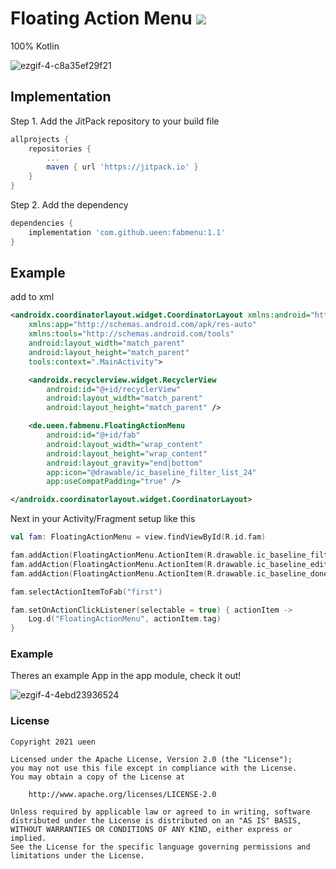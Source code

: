 # Floating Action Menu [![](https://jitpack.io/v/ueen/fabmenu.svg)](https://jitpack.io/#ueen/fabmenu)

100% Kotlin

![ezgif-4-c8a35ef29f21](https://user-images.githubusercontent.com/5067479/126224971-c5b77066-0783-4384-9da1-99efbd77f14a.gif)

## Implementation

Step 1. Add the JitPack repository to your build file 
```groovy
allprojects {
	repositories {
		...
		maven { url 'https://jitpack.io' }
	}
}
```

Step 2. Add the dependency
```groovy
dependencies {
	implementation 'com.github.ueen:fabmenu:1.1'
}
```


## Example

add to xml
```xml
<androidx.coordinatorlayout.widget.CoordinatorLayout xmlns:android="http://schemas.android.com/apk/res/android"
    xmlns:app="http://schemas.android.com/apk/res-auto"
    xmlns:tools="http://schemas.android.com/tools"
    android:layout_width="match_parent"
    android:layout_height="match_parent"
    tools:context=".MainActivity">

    <androidx.recyclerview.widget.RecyclerView
        android:id="@+id/recyclerView"
        android:layout_width="match_parent"
        android:layout_height="match_parent" />

    <de.ueen.fabmenu.FloatingActionMenu
        android:id="@+id/fab"
        android:layout_width="wrap_content"
        android:layout_height="wrap_content"
        android:layout_gravity="end|bottom"
        app:icon="@drawable/ic_baseline_filter_list_24"
        app:useCompatPadding="true" />

</androidx.coordinatorlayout.widget.CoordinatorLayout>
```


Next in your Activity/Fragment setup like this
```kotlin
val fam: FloatingActionMenu = view.findViewById(R.id.fam)

fam.addAction(FloatingActionMenu.ActionItem(R.drawable.ic_baseline_filter_list_24,"first"))
fam.addAction(FloatingActionMenu.ActionItem(R.drawable.ic_baseline_edit_24,"second"))
fam.addAction(FloatingActionMenu.ActionItem(R.drawable.ic_baseline_done_24,"third"))

fam.selectActionItemToFab("first")

fam.setOnActionClickListener(selectable = true) { actionItem ->
    Log.d("FloatingActionMenu", actionItem.tag)
}
```

### Example
Theres an example App in the app module, check it out!

![ezgif-4-4ebd23936524](https://user-images.githubusercontent.com/5067479/126225107-787db460-581b-4755-b50e-afb84f49d321.gif)


### License
```
Copyright 2021 ueen

Licensed under the Apache License, Version 2.0 (the "License");
you may not use this file except in compliance with the License.
You may obtain a copy of the License at

    http://www.apache.org/licenses/LICENSE-2.0

Unless required by applicable law or agreed to in writing, software
distributed under the License is distributed on an "AS IS" BASIS,
WITHOUT WARRANTIES OR CONDITIONS OF ANY KIND, either express or implied.
See the License for the specific language governing permissions and
limitations under the License.
```
